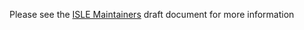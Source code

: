 Please see the [ISLE Maintainers](https://docs.google.com/document/d/1-xnxWg91RD7M2Q_MHgp3rDGxSU08vSdkzs-MRO6271w) draft document for more information